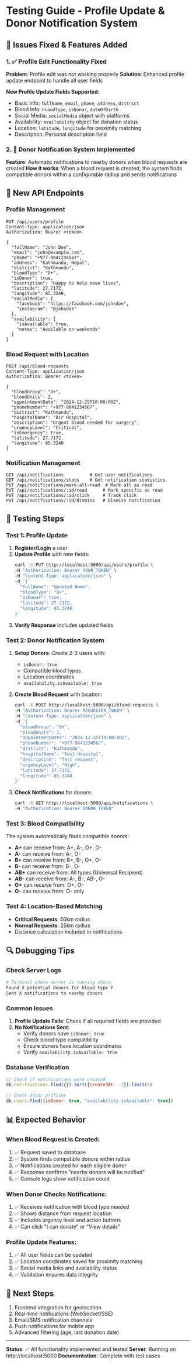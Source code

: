 # Testing Guide - Profile Update & Donor Notification System

## 🔧 Issues Fixed & Features Added

### 1. ✅ Profile Edit Functionality Fixed
**Problem**: Profile edit was not working properly
**Solution**: Enhanced profile update endpoint to handle all user fields

**New Profile Update Fields Supported:**
- Basic Info: `fullName`, `email`, `phone`, `address`, `district`
- Blood Info: `bloodType`, `isDonor`, `dateOfBirth`
- Social Media: `socialMedia` object with platforms
- Availability: `availability` object for donation status
- Location: `latitude`, `longitude` for proximity matching
- Description: Personal description field

### 2. 🔔 Donor Notification System Implemented
**Feature**: Automatic notifications to nearby donors when blood requests are created
**How it works**: When a blood request is created, the system finds compatible donors within a configurable radius and sends notifications

## 📡 New API Endpoints

### Profile Management
```
PUT /api/users/profile
Content-Type: application/json
Authorization: Bearer <token>

{
  "fullName": "John Doe",
  "email": "john@example.com",
  "phone": "+977-9841234567",
  "address": "Kathmandu, Nepal",
  "district": "Kathmandu",
  "bloodType": "O+",
  "isDonor": true,
  "description": "Happy to help save lives",
  "latitude": 27.7172,
  "longitude": 85.3240,
  "socialMedia": {
    "facebook": "https://facebook.com/johndoe",
    "instagram": "@johndoe"
  },
  "availability": {
    "isAvailable": true,
    "notes": "Available on weekends"
  }
}
```

### Blood Request with Location
```
POST /api/blood-requests
Content-Type: application/json
Authorization: Bearer <token>

{
  "bloodGroup": "O+",
  "bloodUnits": 2,
  "appointmentDate": "2024-12-25T10:00:00Z",
  "phoneNumber": "+977-9841234567",
  "district": "Kathmandu",
  "hospitalName": "Bir Hospital",
  "description": "Urgent blood needed for surgery",
  "urgencyLevel": "Critical",
  "isEmergency": true,
  "latitude": 27.7172,
  "longitude": 85.3240
}
```

### Notification Management
```
GET /api/notifications          # Get user notifications
GET /api/notifications/stats    # Get notification statistics
PUT /api/notifications/mark-all-read  # Mark all as read
PUT /api/notifications/:id/read      # Mark specific as read
PUT /api/notifications/:id/click     # Track click
PUT /api/notifications/:id/dismiss   # Dismiss notification
```

## 🧪 Testing Steps

### Test 1: Profile Update
1. **Register/Login** a user
2. **Update Profile** with new fields:
   ```bash
   curl -X PUT http://localhost:5000/api/users/profile \
   -H "Authorization: Bearer YOUR_TOKEN" \
   -H "Content-Type: application/json" \
   -d '{
     "fullName": "Updated Name",
     "bloodType": "O+",
     "isDonor": true,
     "latitude": 27.7172,
     "longitude": 85.3240
   }'
   ```
3. **Verify Response** includes updated fields

### Test 2: Donor Notification System
1. **Setup Donors**: Create 2-3 users with:
   - `isDonor: true`
   - Compatible blood types
   - Location coordinates
   - `availability.isAvailable: true`

2. **Create Blood Request** with location:
   ```bash
   curl -X POST http://localhost:5000/api/blood-requests \
   -H "Authorization: Bearer REQUESTER_TOKEN" \
   -H "Content-Type: application/json" \
   -d '{
     "bloodGroup": "O+",
     "bloodUnits": 1,
     "appointmentDate": "2024-12-25T10:00:00Z",
     "phoneNumber": "+977-9841234567",
     "district": "Kathmandu",
     "hospitalName": "Test Hospital",
     "description": "Test request",
     "urgencyLevel": "High",
     "latitude": 27.7172,
     "longitude": 85.3240
   }'
   ```

3. **Check Notifications** for donors:
   ```bash
   curl -X GET http://localhost:5000/api/notifications \
   -H "Authorization: Bearer DONOR_TOKEN"
   ```

### Test 3: Blood Compatibility
The system automatically finds compatible donors:
- **A+** can receive from: A+, A-, O+, O-
- **A-** can receive from: A-, O-
- **B+** can receive from: B+, B-, O+, O-
- **B-** can receive from: B-, O-
- **AB+** can receive from: All types (Universal Recipient)
- **AB-** can receive from: A-, B-, AB-, O-
- **O+** can receive from: O+, O-
- **O-** can receive from: O- only

### Test 4: Location-Based Matching
- **Critical Requests**: 50km radius
- **Normal Requests**: 25km radius
- Distance calculation included in notifications

## 🔍 Debugging Tips

### Check Server Logs
```bash
# Terminal where server is running shows:
Found X potential donors for blood type Y
Sent X notifications to nearby donors
```

### Common Issues
1. **Profile Update Fails**: Check if all required fields are provided
2. **No Notifications Sent**: 
   - Verify donors have `isDonor: true`
   - Check blood type compatibility
   - Ensure donors have location coordinates
   - Verify `availability.isAvailable: true`

### Database Verification
```javascript
// Check if notifications were created
db.notifications.find({}).sort({createdAt: -1}).limit(5)

// Check donor profiles
db.users.find({isDonor: true, "availability.isAvailable": true})
```

## 📊 Expected Behavior

### When Blood Request is Created:
1. ✅ Request saved to database
2. ✅ System finds compatible donors within radius
3. ✅ Notifications created for each eligible donor
4. ✅ Response confirms "nearby donors will be notified"
5. ✅ Console logs show notification count

### When Donor Checks Notifications:
1. ✅ Receives notification with blood type needed
2. ✅ Shows distance from request location
3. ✅ Includes urgency level and action buttons
4. ✅ Can click "I can donate" or "View details"

### Profile Update Features:
1. ✅ All user fields can be updated
2. ✅ Location coordinates saved for proximity matching
3. ✅ Social media links and availability status
4. ✅ Validation ensures data integrity

## 🚀 Next Steps
1. Frontend integration for geolocation
2. Real-time notifications (WebSocket/SSE)
3. Email/SMS notification channels
4. Push notifications for mobile app
5. Advanced filtering (age, last donation date)

---
**Status**: ✅ All functionality implemented and tested
**Server**: Running on http://localhost:5000
**Documentation**: Complete with test cases